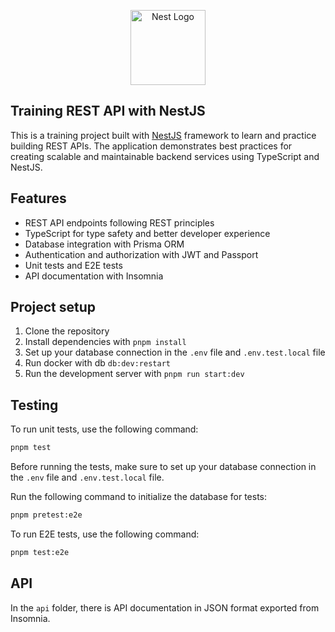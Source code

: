 <p align="center">
  <a href="http://nestjs.com/" target="blank"><img src="https://nestjs.com/img/logo-small.svg" width="120" alt="Nest Logo" /></a>
</p>

## Training REST API with NestJS

This is a training project built with [NestJS](https://github.com/nestjs/nest) framework to learn and practice building REST APIs. The application demonstrates best practices for creating scalable and maintainable backend services using TypeScript and NestJS.

## Features

- REST API endpoints following REST principles
- TypeScript for type safety and better developer experience
- Database integration with Prisma ORM
- Authentication and authorization with JWT and Passport
- Unit tests and E2E tests
- API documentation with Insomnia

## Project setup

1. Clone the repository
2. Install dependencies with `pnpm install`
3. Set up your database connection in the `.env` file and `.env.test.local` file
4. Run docker with db `db:dev:restart`
5. Run the development server with `pnpm run start:dev`

## Testing

To run unit tests, use the following command:

```bash
pnpm test
```

Before running the tests, make sure to set up your database connection in the `.env` file and `.env.test.local` file.

Run the following command to initialize the database for tests:

```bash
pnpm pretest:e2e
```

To run E2E tests, use the following command:

```bash
pnpm test:e2e
```

## API

In the `api` folder, there is API documentation in JSON format exported from Insomnia.
